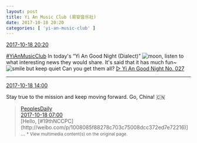 ```yaml
---
layout: post
title: Yi An Music Club (易安音乐社)
date: 2017-10-18 20:20
categories: [ 'yi-an-music-club' ]
---
```


<div class="weibo-info">
  <a href="http://weibo.com/6094546964/FqYERlYzW">2017-10-18 20:20</a>
</div>

[#YiAnMusicClub](http://weibo.com/p/100808beae2e3e05b17b64f63ebedca39f19b2/super_index) In today's “Yi An Good Night (Dialect)” ![moon](http://img.t.sinajs.cn/t4/appstyle/expression/emimage/ee818c.png), listen to what interesting news they would share. It's said that it has much fun~ ![smile but keep quiet](http://img.t.sinajs.cn/t4/appstyle/expression/ext/normal/3a/moren_xiaoerbuyu_org.png) Can you get them all? [▷ Yi An Good Night No. 027](http://www.ximalaya.com/78339006/sound/54896981/)

<!-- more -->

---

<div class="weibo-info">
  <a href="http://weibo.com/6094546964/FqWawa0HK">2017-10-18 14:00</a>
</div>

Stay true to the mission and keep moving forward. Go, China! :cn:

> <div class="weibo-post-name">
>   <a href="http://weibo.com/rmrb">PeoplesDaily</a>
> </div>
> <div class="weibo-info">
>   <a href="http://weibo.com/2803301701/FqTpVjNJX">2017-10-18 07:00</a>
> </div>
> [Hello, [#19thNCCPC](http://weibo.com/p/1008085f88278c703c75008dcc372ed7e72216)] …  
> <small>* View multimedia content(s) on the original page.</small>
